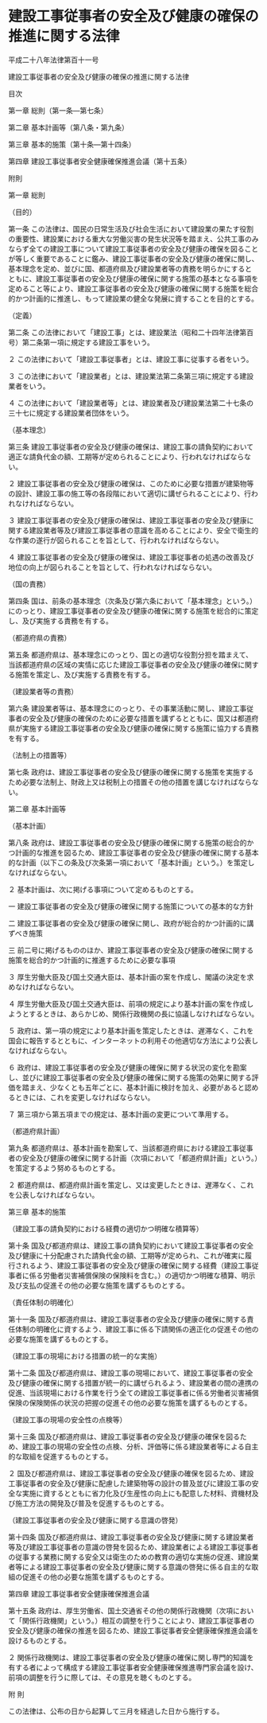 # 建設工事従事者の安全及び健康の確保の推進に関する法律

平成二十八年法律第百十一号

建設工事従事者の安全及び健康の確保の推進に関する法律

目次

第一章 総則（第一条―第七条）

第二章 基本計画等（第八条・第九条）

第三章 基本的施策（第十条―第十四条）

第四章 建設工事従事者安全健康確保推進会議（第十五条）

附則

第一章 総則

（目的）

第一条 この法律は、国民の日常生活及び社会生活において建設業の果たす役割の重要性、建設業における重大な労働災害の発生状況等を踏まえ、公共工事のみならず全ての建設工事について建設工事従事者の安全及び健康の確保を図ることが等しく重要であることに鑑み、建設工事従事者の安全及び健康の確保に関し、基本理念を定め、並びに国、都道府県及び建設業者等の責務を明らかにするとともに、建設工事従事者の安全及び健康の確保に関する施策の基本となる事項を定めること等により、建設工事従事者の安全及び健康の確保に関する施策を総合的かつ計画的に推進し、もって建設業の健全な発展に資することを目的とする。

（定義）

第二条 この法律において「建設工事」とは、建設業法（昭和二十四年法律第百号）第二条第一項に規定する建設工事をいう。

２ この法律において「建設工事従事者」とは、建設工事に従事する者をいう。

３ この法律において「建設業者」とは、建設業法第二条第三項に規定する建設業者をいう。

４ この法律において「建設業者等」とは、建設業者及び建設業法第二十七条の三十七に規定する建設業者団体をいう。

（基本理念）

第三条 建設工事従事者の安全及び健康の確保は、建設工事の請負契約において適正な請負代金の額、工期等が定められることにより、行われなければならない。

２ 建設工事従事者の安全及び健康の確保は、このために必要な措置が建築物等の設計、建設工事の施工等の各段階において適切に講ぜられることにより、行われなければならない。

３ 建設工事従事者の安全及び健康の確保は、建設工事従事者の安全及び健康に関する建設業者等及び建設工事従事者の意識を高めることにより、安全で衛生的な作業の遂行が図られることを旨として、行われなければならない。

４ 建設工事従事者の安全及び健康の確保は、建設工事従事者の処遇の改善及び地位の向上が図られることを旨として、行われなければならない。

（国の責務）

第四条 国は、前条の基本理念（次条及び第六条において「基本理念」という。）にのっとり、建設工事従事者の安全及び健康の確保に関する施策を総合的に策定し、及び実施する責務を有する。

（都道府県の責務）

第五条 都道府県は、基本理念にのっとり、国との適切な役割分担を踏まえて、当該都道府県の区域の実情に応じた建設工事従事者の安全及び健康の確保に関する施策を策定し、及び実施する責務を有する。

（建設業者等の責務）

第六条 建設業者等は、基本理念にのっとり、その事業活動に関し、建設工事従事者の安全及び健康の確保のために必要な措置を講ずるとともに、国又は都道府県が実施する建設工事従事者の安全及び健康の確保に関する施策に協力する責務を有する。

（法制上の措置等）

第七条 政府は、建設工事従事者の安全及び健康の確保に関する施策を実施するため必要な法制上、財政上又は税制上の措置その他の措置を講じなければならない。

第二章 基本計画等

（基本計画）

第八条 政府は、建設工事従事者の安全及び健康の確保に関する施策の総合的かつ計画的な推進を図るため、建設工事従事者の安全及び健康の確保に関する基本的な計画（以下この条及び次条第一項において「基本計画」という。）を策定しなければならない。

２ 基本計画は、次に掲げる事項について定めるものとする。

一 建設工事従事者の安全及び健康の確保に関する施策についての基本的な方針

二 建設工事従事者の安全及び健康の確保に関し、政府が総合的かつ計画的に講ずべき施策

三 前二号に掲げるもののほか、建設工事従事者の安全及び健康の確保に関する施策を総合的かつ計画的に推進するために必要な事項

３ 厚生労働大臣及び国土交通大臣は、基本計画の案を作成し、閣議の決定を求めなければならない。

４ 厚生労働大臣及び国土交通大臣は、前項の規定により基本計画の案を作成しようとするときは、あらかじめ、関係行政機関の長に協議しなければならない。

５ 政府は、第一項の規定により基本計画を策定したときは、遅滞なく、これを国会に報告するとともに、インターネットの利用その他適切な方法により公表しなければならない。

６ 政府は、建設工事従事者の安全及び健康の確保に関する状況の変化を勘案し、並びに建設工事従事者の安全及び健康の確保に関する施策の効果に関する評価を踏まえ、少なくとも五年ごとに、基本計画に検討を加え、必要があると認めるときには、これを変更しなければならない。

７ 第三項から第五項までの規定は、基本計画の変更について準用する。

（都道府県計画）

第九条 都道府県は、基本計画を勘案して、当該都道府県における建設工事従事者の安全及び健康の確保に関する計画（次項において「都道府県計画」という。）を策定するよう努めるものとする。

２ 都道府県は、都道府県計画を策定し、又は変更したときは、遅滞なく、これを公表しなければならない。

第三章 基本的施策

（建設工事の請負契約における経費の適切かつ明確な積算等）

第十条 国及び都道府県は、建設工事の請負契約において建設工事従事者の安全及び健康に十分配慮された請負代金の額、工期等が定められ、これが確実に履行されるよう、建設工事従事者の安全及び健康の確保に関する経費（建設工事従事者に係る労働者災害補償保険の保険料を含む。）の適切かつ明確な積算、明示及び支払の促進その他の必要な施策を講ずるものとする。

（責任体制の明確化）

第十一条 国及び都道府県は、建設工事従事者の安全及び健康の確保に関する責任体制の明確化に資するよう、建設工事に係る下請関係の適正化の促進その他の必要な施策を講ずるものとする。

（建設工事の現場における措置の統一的な実施）

第十二条 国及び都道府県は、建設工事の現場において、建設工事従事者の安全及び健康の確保に関する措置が統一的に講ぜられるよう、建設業者の間の連携の促進、当該現場における作業を行う全ての建設工事従事者に係る労働者災害補償保険の保険関係の状況の把握の促進その他の必要な施策を講ずるものとする。

（建設工事の現場の安全性の点検等）

第十三条 国及び都道府県は、建設工事従事者の安全及び健康の確保を図るため、建設工事の現場の安全性の点検、分析、評価等に係る建設業者等による自主的な取組を促進するものとする。

２ 国及び都道府県は、建設工事従事者の安全及び健康の確保を図るため、建設工事従事者の安全及び健康に配慮した建築物等の設計の普及並びに建設工事の安全な実施に資するとともに省力化及び生産性の向上にも配意した材料、資機材及び施工方法の開発及び普及を促進するものとする。

（建設工事従事者の安全及び健康に関する意識の啓発）

第十四条 国及び都道府県は、建設工事従事者の安全及び健康に関する建設業者等及び建設工事従事者の意識の啓発を図るため、建設業者による建設工事従事者の従事する業務に関する安全又は衛生のための教育の適切な実施の促進、建設業者等による建設工事従事者の安全及び健康に関する意識の啓発に係る自主的な取組の促進その他の必要な施策を講ずるものとする。

第四章 建設工事従事者安全健康確保推進会議

第十五条 政府は、厚生労働省、国土交通省その他の関係行政機関（次項において「関係行政機関」という。）相互の調整を行うことにより、建設工事従事者の安全及び健康の確保の推進を図るため、建設工事従事者安全健康確保推進会議を設けるものとする。

２ 関係行政機関は、建設工事従事者の安全及び健康の確保に関し専門的知識を有する者によって構成する建設工事従事者安全健康確保推進専門家会議を設け、前項の調整を行うに際しては、その意見を聴くものとする。

附 則

この法律は、公布の日から起算して三月を経過した日から施行する。

